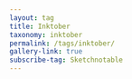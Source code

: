 ```yaml
---
layout: tag
title: Inktober
taxonomy: inktober
permalink: /tags/inktober/
gallery-link: true
subscribe-tag: Sketchnotable
---
```

